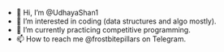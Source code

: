 - 👋 Hi, I’m @UdhayaShan1
- 👀 I’m interested in coding (data structures and algo mostly).
- 🌱 I’m currently practicing competitive programming.
- 📫 How to reach me @frostbitepillars on Telegram.

<!---
UdhayaShan1/UdhayaShan1 is a ✨ special ✨ repository because its `README.md` (this file) appears on your GitHub profile.
You can click the Preview link to take a look at your changes.
--->
